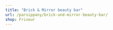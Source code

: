 ```yaml
---
title: "Brick & Mirror beauty bar"
url: /parsippany/brick-und-mirror-beauty-bar/
shop: Friseur
---
```

